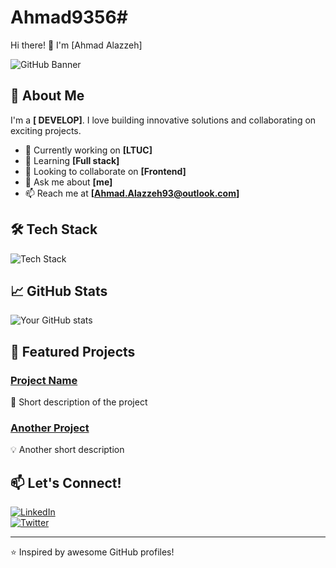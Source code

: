 # Ahmad9356# 
Hi there! 👋 I'm [Ahmad Alazzeh]

![GitHub Banner](https://source.unsplash.com/1600x500/?technology,coding)

## 🚀 About Me
I'm a **[ DEVELOP]**. I love building innovative solutions and collaborating on exciting projects.

- 🔭 Currently working on **[LTUC]**
- 🌱 Learning **[Full stack]**
- 👯 Looking to collaborate on **[Frontend]**
- 💬 Ask me about **[me]**
- 📫 Reach me at **[Ahmad.Alazzeh93@outlook.com]**

## 🛠️ Tech Stack

![Tech Stack](https://skillicons.dev/icons?i=js,ts,react,nodejs,python,java,git,docker)

## 📈 GitHub Stats

![Your GitHub stats](https://github-readme-stats.vercel.app/api?username=yourusername&show_icons=true&theme=radical)

## 🌟 Featured Projects

### [Project Name](https://github.com/yourusername/project-repo)
🚀 Short description of the project

### [Another Project](https://github.com/yourusername/another-repo)
💡 Another short description

## 📫 Let's Connect!
[![LinkedIn](https://img.shields.io/badge/LinkedIn-Connect-blue?logo=linkedin)](https://linkedin.com/in/yourprofile)  
[![Twitter](https://img.shields.io/badge/Twitter-Follow-blue?logo=twitter)](https://twitter.com/yourhandle)

---
⭐️ Inspired by awesome GitHub profiles!
